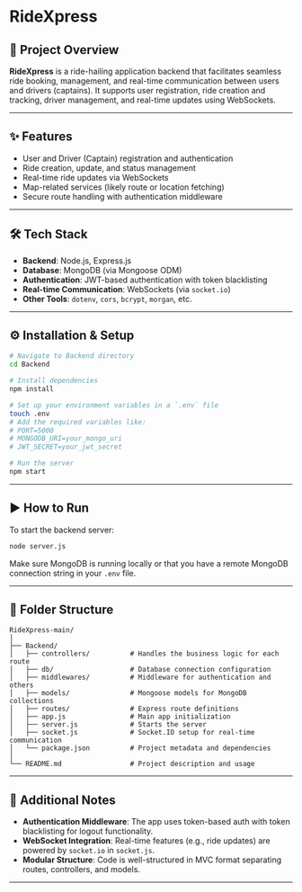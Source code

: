 # RideXpress

## 🚀 Project Overview

**RideXpress** is a ride-hailing application backend that facilitates seamless ride booking, management, and real-time communication between users and drivers (captains). It supports user registration, ride creation and tracking, driver management, and real-time updates using WebSockets.

---

## ✨ Features

- User and Driver (Captain) registration and authentication
- Ride creation, update, and status management
- Real-time ride updates via WebSockets
- Map-related services (likely route or location fetching)
- Secure route handling with authentication middleware

---

## 🛠 Tech Stack

- **Backend**: Node.js, Express.js
- **Database**: MongoDB (via Mongoose ODM)
- **Authentication**: JWT-based authentication with token blacklisting
- **Real-time Communication**: WebSockets (via `socket.io`)
- **Other Tools**: `dotenv`, `cors`, `bcrypt`, `morgan`, etc.

---

## ⚙️ Installation & Setup

```bash
# Navigate to Backend directory
cd Backend

# Install dependencies
npm install

# Set up your environment variables in a `.env` file
touch .env
# Add the required variables like:
# PORT=5000
# MONGODB_URI=your_mongo_uri
# JWT_SECRET=your_jwt_secret

# Run the server
npm start
```

---

## ▶️ How to Run

To start the backend server:

```bash
node server.js
```

Make sure MongoDB is running locally or that you have a remote MongoDB connection string in your `.env` file.

---

## 📁 Folder Structure

```
RideXpress-main/
│
├── Backend/
│   ├── controllers/          # Handles the business logic for each route
│   ├── db/                   # Database connection configuration
│   ├── middlewares/          # Middleware for authentication and others
│   ├── models/               # Mongoose models for MongoDB collections
│   ├── routes/               # Express route definitions
│   ├── app.js                # Main app initialization
│   ├── server.js             # Starts the server
│   ├── socket.js             # Socket.IO setup for real-time communication
│   └── package.json          # Project metadata and dependencies
│
└── README.md                 # Project description and usage
```

---

## 📌 Additional Notes

- **Authentication Middleware**: The app uses token-based auth with token blacklisting for logout functionality.
- **WebSocket Integration**: Real-time features (e.g., ride updates) are powered by `socket.io` in `socket.js`.
- **Modular Structure**: Code is well-structured in MVC format separating routes, controllers, and models.

---

